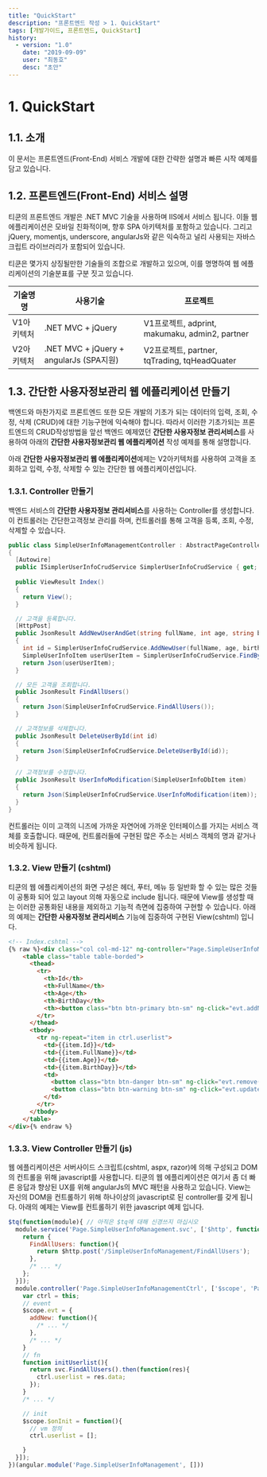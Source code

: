```yaml
---
title: "QuickStart"
description: "프론트엔드 작성 > 1. QuickStart"
tags: [개발가이드, 프론트엔드, QuickStart]
history:
  - version: "1.0"
    date: "2019-09-09"
    user: "최동호"
    desc: "초안"
---
```

# 1. QuickStart

## 1.1. 소개
이 문서는 프론트엔드(Front-End) 서비스 개발에 대한 간략한 설명과 빠른 시작 예제를 담고 있습니다.

## 1.2. 프론트엔드(Front-End) 서비스 설명
티쿤의 프론트엔드 개발은 .NET MVC 기술을 사용하며 IIS에서 서비스 됩니다.
이들 웹 에플리케이션은 모바일 친화적이며, 향후 SPA 아키텍처를 포함하고 있습니다.
그리고 jQuery, momentjs, underscore, angularJs와 같은 익숙하고 널리 사용되는 자바스크립트 라이브러리가 포함되어 있습니다.

티쿤은 몇가지 상징될만한 기술들의 조합으로 개발하고 있으며, 이를 명명하여 웹 에플리케이션의 기술분표를 구분 짓고 있습니다.

| 기술명명 | 사용기술 | 프로젝트 |
| --- | --- | --- |
| V1아키텍처 | .NET MVC + jQuery | V1프로젝트, adprint, makumaku, admin2, partner  |
| V2아키텍처 | .NET MVC + jQuery + angularJs (SPA지원) | V2프로젝트, partner, tqTrading, tqHeadQuater |

## 1.3. 간단한 사용자정보관리 웹 에플리케이션 만들기
백엔드와 마찬가지로 프론트엔드 또한 모든 개발의 기초가 되는 데이터의 입력, 조회, 수정, 삭제 (CRUD)에 대한 기능구현에 익숙해야 합니다.
따라서 이러한 기초가되는 프론트엔드의 CRUD작성방법을 앞선 백엔드 예제였던 **간단한 사용자정보 관리서비스**를 사용하여 아래의 **간단한 사용자정보관리 웹 에플리케이션** 작성 예제를 통해 설명합니다.

아래 **간단한 사용자정보관리 웹 에플리케이션**예제는 V2아키텍처를 사용하여 고객을 조회하고 입력, 수정, 삭제할 수 있는 간단한 웹 에플리케이션입니다.

### 1.3.1. Controller 만들기
백엔드 서비스의 **간단한 사용자정보 관리서비스**를 사용하는 Controller를 생성합니다.
이 컨트롤러는 간단한고객정보 관리를 하며, 컨트롤러를 통해 고객을 등록, 조회, 수정, 삭제할 수 있습니다.

```cs
public class SimpleUserInfoManagementController : AbstractPageController
{
  [Autowire]
  public ISimplerUserInfoCrudService SimplerUserInfoCrudService { get; set; }
  
  public ViewResult Index()
  {
    return View();
  }

  // 고객을 등록합니다.
  [HttpPost]
  public JsonResult AddNewUserAndGet(string fullName, int age, string birthDay)
  {
    int id = SimplerUserInfoCrudService.AddNewUser(fullName, age, birthDay);
    SimpleUserInfoItem userUserItem = SimplerUserInfoCrudService.FindById(id);
    return Json(userUserItem);
  }

  // 모든 고객을 조회합니다.
  public JsonResult FindAllUsers()
  {
    return Json(SimpleUserInfoCrudService.FindAllUsers());
  }

  // 고객정보를 삭제합니다.
  public JsonResult DeleteUserById(int id)
  {
    return Json(SimpleUserInfoCrudService.DeleteUserById(id));
  }

  // 고객정보를 수정합니다.
  public JsonResult UserInfoModification(SimpleUserInfoDbItem item)
  {
    return Json(SimpleUserInfoCrudService.UserInfoModification(item));
  }
}
```
컨트롤러는 이미 고객의 니즈에 가까운 자연어에 가까운 인터페이스를 가지는 서비스 객체를 호출합니다.
때문에, 컨트롤러들에 구현된 많은 주소는 서비스 객체의 명과 같거나 비슷하게 됩니다.

### 1.3.2. View 만들기 (cshtml)
티쿤의 웹 에플리케이션의 화면 구성은 헤더, 푸터, 메뉴 등 일반화 할 수 있는 많은 것들이 공통화 되어 있고 layout 의해 자동으로 include 됩니다.
때문에 View를 생성할 때는 이러한 공통화된 내용을 제외하고 기능적 측면에 집중하여 구현할 수 있습니다.
아래의 예제는 **간단한 사용자정보 관리서비스** 기능에 집중하여 구현된 View(cshtml) 입니다.

```html
<!-- Index.cshtml -->
{% raw %}<div class="col col-md-12" ng-controller="Page.SimpleUserInfoManagementCtrl as ctrl">
    <table class="table table-borded">
      <thead>
        <tr>
          <th>Id</th>
          <th>FullName</th>
          <th>Age</th>
          <th>BirthDay</th>
          <th><button class="btn btn-primary btn-sm" ng-click="evt.addNew()">등록</button><th>
        </tr>
      </thead>
      <tbody>
        <tr ng-repeat="item in ctrl.userlist">
          <td>{{item.Id}}</td>
          <td>{{item.FullName}}</td>
          <td>{{item.Age}}</td>
          <td>{{item.BirthDay}}</td>
          <td>
            <button class="btn btn-danger btn-sm" ng-click="evt.remove(item)">삭제</button>
            <button class="btn btn-warning btn-sm" ng-click="evt.update(item)">수정</button>
          </td>
        </tr>
      </tbody>
    </table>
</div>{% endraw %}
```

### 1.3.3. View Controller 만들기 (js)
웹 에플리케이션은 서버사이드 스크립트(cshtml, aspx, razor)에 의해 구성되고 DOM의 컨트롤을 위해 javascript를 사용합니다.
티쿤의 웹 에플리케이션은 여기서 좀 더 빠른 응답과 향상된 UX를 위해 angularJs의 MVC 패턴을 사용하고 있습니다.
View는 자신의 DOM을 컨트롤하기 위해 하나이상의 javascript로 된 controller를 갖게 됩니다.
아래의 예제는 View를 컨트롤하기 위한 javascript 예제 입니다.

```js
$tq(function(module){ // 아직은 $tq에 대해 신경쓰지 마십시오
  module.service('Page.SimpleUserInfoManagement.svc', ['$http', function($http){
    return {
      FindAllUsers: function(){
        return $http.post('/SimpleUserInfoManagement/FindAllUsers');
      },
      /* ... */
    };
  }]);
  module.controller('Page.SimpleUserInfoManagementCtrl', ['$scope', 'Page.SimpleUserInfoManagement.svc', function($scope, svc){
    var ctrl = this;
    // event
    $scope.evt = {
      addNew: function(){
        /* ... */
      },
      /* ... */
    }
    // fn
    function initUserlist(){
      return svc.FindAllUsers().then(function(res){
        ctrl.userlist = res.data;
      });
    }
    /* ... */

    // init
    $scope.$onInit = function(){
      // vm 정의
      ctrl.userlist = [];

    }
  }]);
})(angular.module('Page.SimpleUserInfoManagement', []))
```